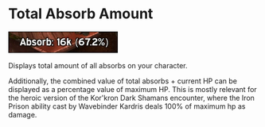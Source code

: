 # Total Absorb Amount

![Total Absorb](/.assets/totalabsorb.gif)

Displays total amount of all absorbs on your character. 

Additionally, the combined value of total absorbs + current HP can be displayed as a percentage value of maximum HP. This is mostly relevant for the heroic version of the Kor'kron Dark Shamans encounter, where the Iron Prison ability cast by Wavebinder Kardris deals 100% of maximum hp as damage.
